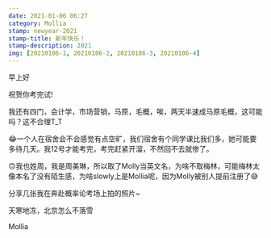 ```yaml
---
date: 2021-01-06 06:27
category: Mollia
stamp: newyear-2021
stamp-title: 新年快乐！
stamp-description: 2021
img: [20210106-1, 20210106-2, 20210106-3, 20210106-4]
---
```


<p>
早上好

祝贺你考完试!

我还有四门，会计学，市场营销，马原，毛概，唉，两天半速成马原毛概，这可能吗？这不合理T_T

😂一个人在宿舍会不会感觉有点空旷，我们宿舍有个同学课比我们多，她可能要多待几天。我12号才能考完，考完赶紧开溜，不然回不去就惨了。

🙃我也姓周，我是周美琳，所以取了Molly当英文名，为啥不取梅林，可能梅林太像本名了没有陌生感，为啥slowly上是Mollia呢，因为Molly被别人提前注册了😅

分享几张我在奔赴概率论考场上拍的照片~

天寒地冻，北京怎么不落雪

Mollia
</p>